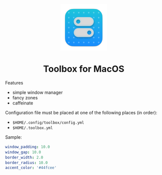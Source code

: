 <p align="center">
   <img width="150" height="150" src="./src-tauri/icons/Square150x150Logo.png" alt="Logo">
</p>

<h1 align="center"><b>Toolbox for MacOS</b></h1>

Features

- simple window manager
- fancy zones
- caffeinate

Configuration file must be placed at one of the following places (in order):

- `$HOME/.config/toolbox/config.yml`
- `$HOME/.toolbox.yml`

Sample:

```yml
window_padding: 10.0
window_gap: 10.0
border_width: 2.0
border_radius: 10.0
accent_color: '#44fcee'
```
